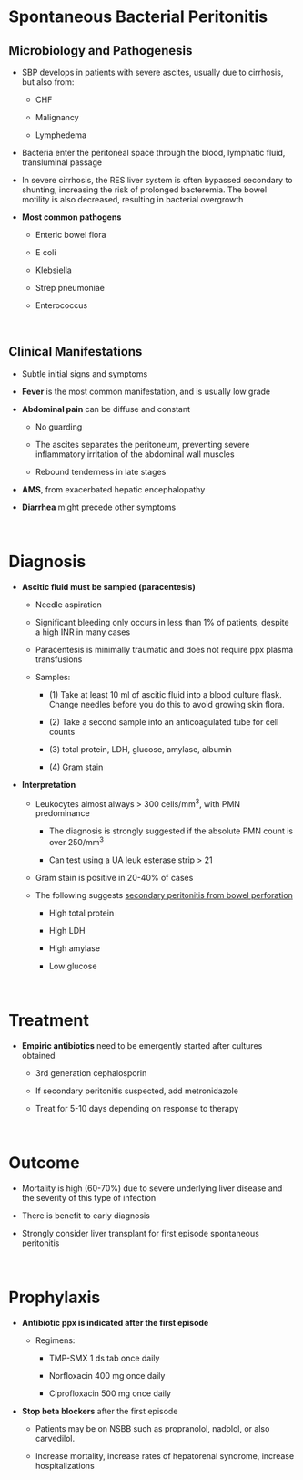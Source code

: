 # Spontaneous Bacterial Peritonitis
## Microbiology and Pathogenesis

-   SBP develops in patients with severe ascites, usually due to cirrhosis, but also from:

    -   CHF

    -   Malignancy

    -   Lymphedema

-   Bacteria enter the peritoneal space through the blood, lymphatic fluid, transluminal passage

-   In severe cirrhosis, the RES liver system is often bypassed secondary to shunting, increasing the risk of prolonged bacteremia. The bowel motility is also decreased, resulting in bacterial overgrowth

-   **Most common pathogens**

    -   Enteric bowel flora

    -   E coli

    -   Klebsiella

    -   Strep pneumoniae

    -   Enterococcus

 

## Clinical Manifestations

-   Subtle initial signs and symptoms

-   **Fever** is the most common manifestation, and is usually low grade

-   **Abdominal pain** can be diffuse and constant

    -   No guarding

    -   The ascites separates the peritoneum, preventing severe inflammatory irritation of the abdominal wall muscles

    -   Rebound tenderness in late stages

-   **AMS**, from exacerbated hepatic encephalopathy

-   **Diarrhea** might precede other symptoms

 

# Diagnosis

-   **Ascitic fluid must be sampled (paracentesis)**

    -   Needle aspiration

    -   Significant bleeding only occurs in less than 1% of patients, despite a high INR in many cases

    -   Paracentesis is minimally traumatic and does not require ppx plasma transfusions

    -   Samples:

        -   \(1\) Take at least 10 ml of ascitic fluid into a blood culture flask. Change needles before you do this to avoid growing skin flora.

        -   \(2\) Take a second sample into an anticoagulated tube for cell counts

        -   \(3\) total protein, LDH, glucose, amylase, albumin

        -   \(4\) Gram stain

-   **Interpretation**

    -   Leukocytes almost always &gt; 300 cells/mm<sup>3</sup>, with PMN predominance

        -   The diagnosis is strongly suggested if the absolute PMN count is over 250/mm<sup>3</sup>

        -   Can test using a UA leuk esterase strip &gt; 21

    -   Gram stain is positive in 20-40% of cases

    -   The following suggests <u>secondary peritonitis from bowel perforation</u>

        -   High total protein

        -   High LDH

        -   High amylase

        -   Low glucose

 

# Treatment

-   **Empiric antibiotics** need to be emergently started after cultures obtained

    -   3rd generation cephalosporin

    -   If secondary peritonitis suspected, add metronidazole

    -   Treat for 5-10 days depending on response to therapy

 

# Outcome

-   Mortality is high (60-70%) due to severe underlying liver disease and the severity of this type of infection

-   There is benefit to early diagnosis

-   Strongly consider liver transplant for first episode spontaneous peritonitis

 

# Prophylaxis

-   **Antibiotic ppx is indicated after the first episode**

    -   Regimens:

        -   TMP-SMX 1 ds tab once daily

        -   Norfloxacin 400 mg once daily

        -   Ciprofloxacin 500 mg once daily

-   **Stop beta blockers** after the first episode

    -   Patients may be on NSBB such as propranolol, nadolol, or also carvedilol.

    -   Increase mortality, increase rates of hepatorenal syndrome, increase hospitalizations
